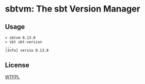 # sbtvm: The sbt Version Manager

## Usage

    > sbtvm 0.13.0
	> sbt sbt-version
	...
	[Info] versio 0.13.0

## License

[WTFPL](http://sam.zoy.org/about/)
